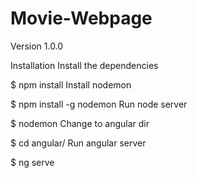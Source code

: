 # Movie-Webpage
Version 1.0.0

Installation
Install the dependencies

$ npm install
Install nodemon

$ npm install -g nodemon
Run node server

$ nodemon
Change to angular dir

$ cd angular/
Run angular server

$ ng serve

